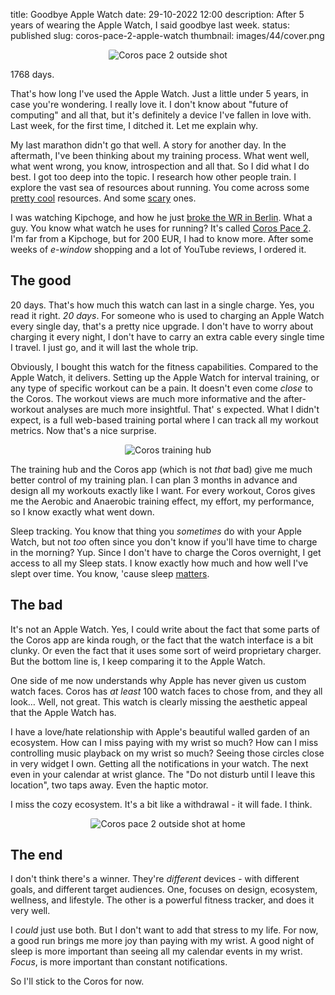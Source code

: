 title: Goodbye Apple Watch
date: 29-10-2022 12:00
description: After 5 years of wearing the Apple Watch, I said goodbye last week. 
status: published
slug: coros-pace-2-apple-watch
thumbnail: images/44/cover.png

<center>
<img src="{static}/images/44/cover.png" alt="Coros pace 2 outside shot" style="max-width:100%;border-radius: 2px">
</center>

1768 days. 

That's how long I've used the Apple Watch. Just a little under 5 years, in case you're wondering. I really love it. I don't know about "future of computing" and all that, but it's definitely a device I've fallen in love with. Last week, for the first time, I ditched it. Let me explain why. 

My last marathon didn't go that well. A story for another day. In the aftermath, I've been thinking about my training process. What went well, what went wrong, you know, introspection and all that. So I did what I do best. I got too deep into the topic. I research how other people train. I explore the vast sea of resources about running. You come across some [pretty cool](https://fellrnr.com/wiki/Main_Page) resources. And some [scary](http://www.electricblues.com/html/runpro.html) ones. 

I was watching Kipchoge, and how he just [broke the WR in Berlin](https://worldathletics.org/news/report/eliud-kipchoge-world-record-berlin-marathon-2022). What a guy. You know what watch he uses for running? It's called [Coros Pace 2](https://www.coros.com/pace2). I'm far from a Kipchoge, but for 200 EUR, I had to know more. After some weeks of _e-window_ shopping and a lot of YouTube reviews, I ordered it. 

## The good 

20 days. That's how much this watch can last in a single charge. Yes, you read it right. _20 days_. For someone who is used to charging an Apple Watch every single day, that's a pretty nice upgrade. I don't have to worry about charging it every night, I don't have to carry an extra cable every single time I travel. I just go, and it will last the whole trip.

Obviously, I bought this watch for the fitness capabilities. Compared to the Apple Watch, it delivers. Setting up the Apple Watch for interval training, or any type of specific workout can be a pain. It doesn't even come _close_ to the Coros. The workout views are much more informative and the after-workout analyses are much more insightful. That'
s expected. What I didn't expect, is a full web-based training portal where I can track all my workout metrics. Now that's a nice surprise.

<center>
<img src="{static}/images/44/traininghub.png" alt="Coros training hub" style="max-width:100%;border-radius: 2px">
</center>

The training hub and the Coros app (which is not _that_ bad) give me much better control of my training plan. I can plan 3 months in advance and design all my workouts exactly like I want. For every workout, Coros gives me the Aerobic and Anaerobic training effect, my effort, my performance, so I know exactly what went down.

Sleep tracking. You know that thing you _sometimes_ do with your Apple Watch, but not _too_ often since you don't know if you'll have time to charge in the morning? Yup. Since I don't have to charge the Coros overnight, I get access to all my Sleep stats. I know exactly how much and how well I've slept over time. You know, 'cause sleep [matters](https://www.nature.com/articles/4371207a). 


## The bad

It's not an Apple Watch. Yes, I could write about the fact that some parts of the Coros app are kinda rough, or the fact that the watch interface is a bit clunky. Or even the fact that it uses some sort of weird proprietary charger. But the bottom line is, I keep comparing it to the Apple Watch. 

One side of me now understands why Apple has never given us custom watch faces. Coros has _at least_ 100 watch faces to chose from, and they all look… Well,  not great. This watch is clearly missing the aesthetic appeal that the Apple Watch has.

I have a love/hate relationship with Apple's beautiful walled garden of an ecosystem. How can I miss paying with my wrist so much? How can I miss controlling music playback on my wrist so much? Seeing those circles close in very widget I own. Getting all the notifications in your watch. The next even in your calendar at wrist glance. The "Do not disturb until I leave this location", two taps away. Even the haptic motor. 

I miss the cozy ecosystem. It's a bit like a withdrawal - it will fade. I think.

<center>
<img src="{static}/images/44/home.png" alt="Coros pace 2 outside shot at home" style="max-width:100%;border-radius: 2px">
</center>

## The end

I don't think there's a winner. They're _different_ devices - with different goals, and different target audiences. One, focuses on design, ecosystem, wellness, and lifestyle. The other is a powerful fitness tracker, and does it very well. 

I _could_ just use both. But I don't want to add that stress to my life. For now, a good run brings me more joy than paying with my wrist. A good night of sleep is more important than seeing all my calendar events in my wrist. _Focus_, is more important than constant notifications. 

So I'll stick to the Coros for now. 

